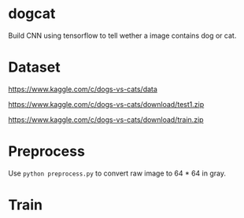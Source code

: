 # dogcat

Build CNN using tensorflow to tell wether a image contains dog or cat.

# Dataset

https://www.kaggle.com/c/dogs-vs-cats/data

https://www.kaggle.com/c/dogs-vs-cats/download/test1.zip

https://www.kaggle.com/c/dogs-vs-cats/download/train.zip

# Preprocess

Use `python preprocess.py` to convert raw image to 64 * 64 in gray.

# Train

